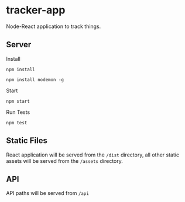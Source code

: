 # tracker-app
Node-React application to track things.

## Server

Install

    npm install
    
    npm install nodemon -g

Start

    npm start

Run Tests

    npm test

## Static Files

React application will be served from the `/dist` directory, all other static assets will be served from the `/assets` directory.


## API

API paths will be served from `/api`
